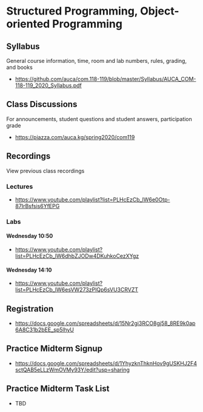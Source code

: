 Structured Programming, Object-oriented Programming
===================================================

## Syllabus

General course information, time, room and lab numbers, rules, grading, and
books

* <https://github.com/auca/com.118-119/blob/master/Syllabus/AUCA_COM-118-119_2020_Syllabus.pdf>

## Class Discussions

For announcements, student questions and student answers, participation grade

* <https://piazza.com/auca.kg/spring2020/com119>

## Recordings

View previous class recordings

### Lectures

* <https://www.youtube.com/playlist?list=PLHcEzCb_lW6e0Otp-87IrBsfsis6YfEPG>

### Labs

#### Wednesday 10:50

* <https://www.youtube.com/playlist?list=PLHcEzCb_lW6dhbZJODw4DKuhkoCezXYgz>

#### Wednesday 14:10

* <https://www.youtube.com/playlist?list=PLHcEzCb_lW6esVW273zPlQp6sVU3CRVZT>

## Registration

* <https://docs.google.com/spreadsheets/d/15Nr2gi3RCO8gj58_8RE9k0ap6A8C31b2bEE_sp5lhyU>

## Practice Midterm Signup

* <https://docs.google.com/spreadsheets/d/1YhyzknThknHov9gUSKHJ2F4sctQAB5eLLzWmOVMy93Y/edit?usp=sharing>

## Practice Midterm Task List

* TBD
